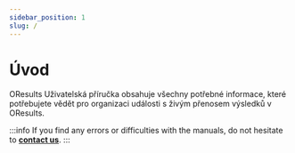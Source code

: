 ```yaml
---
sidebar_position: 1
slug: /
---
```


# Úvod

OResults Uživatelská příručka obsahuje všechny potřebné informace, které potřebujete vědět pro organizaci události s živým přenosem výsledků v OResults.

:::info
If you find any errors or difficulties with the manuals, do not hesitate to **[contact us](https://oresults.eu/contact)**.
:::